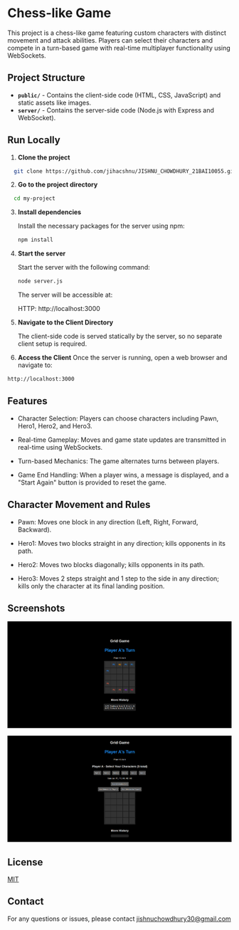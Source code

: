 # Chess-like Game

This project is a chess-like game featuring custom characters with distinct movement and attack abilities. Players can select their characters and compete in a turn-based game with real-time multiplayer functionality using WebSockets.

## Project Structure

- **`public/`** - Contains the client-side code (HTML, CSS, JavaScript) and static assets like images.
- **`server/`** - Contains the server-side code (Node.js with Express and WebSocket).






    




## Run Locally

1. **Clone the project**

```bash
  git clone https://github.com/jihacshnu/JISHNU_CHOWDHURY_21BAI10055.git
```

2. **Go to the project directory**

```bash
  cd my-project
```

3. **Install dependencies**

   Install the necessary packages for the server using npm:

   ```bash
   npm install
    ```

4. **Start the server**

   Start the server with the following command:

   ```bash
   node server.js
   ```
   The server will be accessible at:

   HTTP: http://localhost:3000

4. **Navigate to the Client Directory**

   The client-side code is served statically by the server, so no separate client setup is required.

5.  **Access the Client**
 Once the server is running, open a web browser and navigate to:

   ```bash
   http://localhost:3000

   ```
  


 
## Features

- Character Selection: Players can choose characters including Pawn, Hero1, Hero2, and Hero3.

- Real-time Gameplay: Moves and game state updates are transmitted in real-time using WebSockets.
- Turn-based Mechanics: The game alternates turns between players.
- Game End Handling: When a player wins, a message is displayed, and a "Start Again" button is provided to reset the game.

## Character Movement and Rules

- Pawn: Moves one block in any direction (Left, Right, Forward, Backward).


- Hero1: Moves two blocks straight in any direction; kills opponents in its path.

- Hero2: Moves two blocks diagonally; kills opponents in its path.

- Hero3: Moves 2 steps straight and 1 step to the side in any direction; kills only the character at its final landing position.


## Screenshots

![App Screenshot](https://github.com/jihacshnu/JISHNU_CHOWDHURY_21BAI10055/blob/1e7965d6a027528969a15eb6f35792c55742dc27/image/Screenshot%20from%202024-08-26%2002-03-01.png)


![App Screenshot](https://github.com/jihacshnu/JISHNU_CHOWDHURY_21BAI10055/blob/1e7965d6a027528969a15eb6f35792c55742dc27/image/Screenshot%20from%202024-08-26%2002-36-22.png)
## License

[MIT](https://choosealicense.com/licenses/mit/)

## Contact
 For any questions or issues, please contact jishnuchowdhury30@gmail.com
